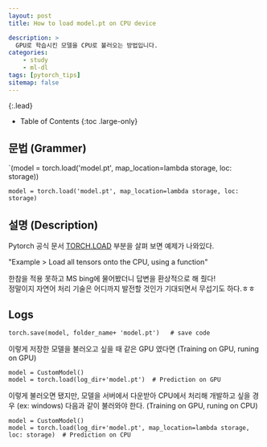 ```yaml
---
layout: post
title: How to load model.pt on CPU device

description: >
  GPU로 학습시킨 모델을 CPU로 불러오는 방법입니다.
categories:
    - study
    - ml-dl
tags: [pytorch_tips]
sitemap: false
---
```



{:.lead}



- Table of Contents
{:toc .large-only}

## 문법 (Grammer)

`(model = torch.load('model.pt', map_location=lambda storage, loc: storage))
```
model = torch.load('model.pt', map_location=lambda storage, loc: storage)
```
 
## 설명 (Description)

Pytorch 공식 문서 [TORCH.LOAD](https://pytorch.org/docs/stable/generated/torch.load.html#:~:text=%23%20Load%20all%20tensors%20onto%20the%20CPU%2C%20using%20a%20function%0A%3E%3E%3E%20torch.load(%27tensors.pt%27%2C%20map_location%3Dlambda%20storage%2C%20loc%3A%20storage)) 부분을 살펴 보면 예제가 나와있다.   

"Example > Load all tensors onto the CPU, using a function"  

한참을 적용 못하고 MS bing에 물어봤더니 답변을 환상적으로 해 줬다!  
정말이지 자연어 처리 기술은 어디까지 발전할 것인가 기대되면서 무섭기도 하다.ㅎㅎ  
 
## Logs

```
torch.save(model, folder_name+ 'model.pt')   # save code
```
이렇게 저장한 모델을 불러오고 싶을 때 같은 GPU 였다면  (Training on GPU, runing on GPU)
```
model = CustomModel()
model = torch.load(log_dir+'model.pt')  # Prediction on GPU
```
이렇게 불러오면 됐지만, 모델을 서버에서 다운받아 CPU에서 처리해 개발하고 싶을 경우 (ex: windows) 다음과 같이 불러와야 한다.  (Training on GPU, runing on CPU)

```
model = CustomModel()
model = torch.load(log_dir+'model.pt', map_location=lambda storage, loc: storage)  # Prediction on CPU
```




